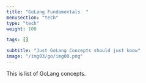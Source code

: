 ```yaml
---
title: "GoLang Fundamentals  "
menusection: "tech"
type: "tech"
weight: 100

tags: []

subtitle: "Just GoLang Concepts should just know"
image: "/img03/go/img00.png"
---
```

This is list of GoLang concepts.
